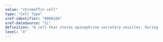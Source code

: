 ```yaml
---
value: "chromaffin cell"
type: "Cell Type"
xref-identifier: "0000166"
xref-dataSource: "CL"
definition: "A cell that stores epinephrine secretory vesicles. During times of stress, the nervous system signals the vesicles to secrete their hormonal content. Their name derives from their ability to stain a brownish color with chromic salts. Characteristically, they are located in the adrenal medulla and paraganglia of the sympathetic nervous system."
level: "4"
---
```

